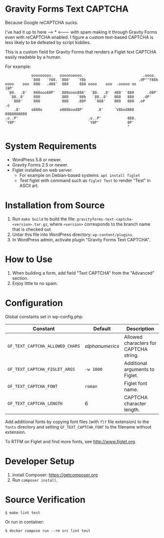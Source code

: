 # Gravity Forms Text CAPTCHA
Because Google reCAPTCHA sucks.

I've had it up to here --> * <--- with spam making it through Gravity Forms
even with reCAPTCHA enabled.  I figure a custom text-based CAPTCHA is less
likely to be defeated by script kiddies.

This is a custom field for Gravity Forms that renders a Figlet text CAPTCHA
easily readable by a human.

For example:

```
            ooooooooo.   oooooooooo.                           .oooo.
            `888   `Y88. `888'   `Y8b                        .dP""Y88b
oooo    ooo  888   .d88'  888     888 oooo    ooo  .ooooo oo       ]8P'
 `88.  .8'   888ooo88P'   888oooo888'  `88.  .8'  d88' `888      .d8P'
  `88..8'    888          888    `88b   `88..8'   888   888    .dP'
   `888'     888          888    .88P    `888'    888   888  .oP     .o
    .8'     o888o        o888bood8P'      .8'     `V8bod888  8888888888
.o..P'                                .o..P'            888.
`Y8P'                                 `Y8P'             8P'
                                                        "
```

# System Requirements
* WordPress 5.8 or newer.
* Gravity Forms 2.5 or newer.
* Figlet installed on web server.
   * For example on Debian-based systems: `apt install figlet`
   * Test figlet with command such as `figlet Test` to render "Test" in ASCII art.

# Installation from Source
1. Run `make build` to build the file:
   `gravityforms-text-captcha-<version>.tar.gz`, where `<version>` corresponds
   to the branch name that is checked out.
2. Untar this file into WordPress directory: `wp-content/plugins`.
3. In WordPress admin, activate plugin "Gravity Forms Text CAPTCHA".

# How to Use
1. When building a form, add field "Text CAPTCHA" from the "Advanced" section.
2. Enjoy little to no spam.

# Configuration
Global constants set in wp-config.php:

Constant                        | Default         | Description
------------------------------- | --------------- | --------------------------------------
`GF_TEXT_CAPTCHA_ALLOWED_CHARS` | *alphanumerics* | Allowed characters for CAPTCHA string.
`GF_TEXT_CAPTCHA_FIGLET_ARGS`   | `-w 1000`       | Additional arguments to Figlet.
`GF_TEXT_CAPTCHA_FONT`          | `roman`         | Figlet font name.
`GF_TEXT_CAPTCHA_LENGTH`        | 6               | CAPTCHA character length.

Add additional fonts by copying font files (with `flf` file extension) to the
`fonts` directory and setting `GF_TEXT_CAPTCHA_FONT` to the filename without
extension.

To RTFM on Figlet and find more fonts, see http://www.figlet.org.

# Developer Setup
1. Install Composer: https://getcomposer.org
2. Run `composer install`.

# Source Verification
```
$ make lint test
```

Or run in container:
```
$ docker compose run --rm src lint test
```
